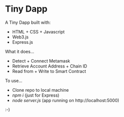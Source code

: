 # Tiny Dapp

A Tiny Dapp built with:
* HTML + CSS + Javascript
* Web3.js
* Express.js

What it does...
* Detect + Connect Metamask
* Retrieve Account Address + Chain ID
* Read from + Write to Smart Contract

To use...
* Clone repo to local machine
* _npm i_ (just for Express)
* _node server.js_ (app running on http://localhost:5000)

:-)
